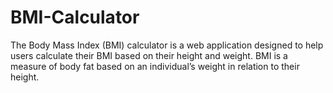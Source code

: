 # BMI-Calculator
The Body Mass Index (BMI) calculator is a web application designed to help users calculate their BMI based on their height and weight. BMI is a measure of body fat based on an individual’s weight in relation to their height.
